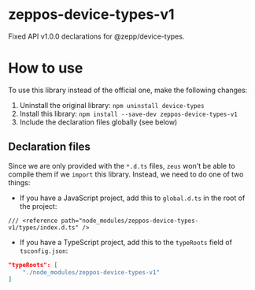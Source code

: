 # zeppos-device-types-v1
Fixed API v1.0.0 declarations for @zepp/device-types.

# How to use
To use this library instead of the official one, make the following changes:

1. Uninstall the original library: `npm uninstall device-types`
2. Install this library: `npm install --save-dev zeppos-device-types-v1`
3. Include the declaration files globally (see below)

## Declaration files
Since we are only provided with the `*.d.ts` files, `zeus` won't be able to compile them if we `import` this library. Instead, we need to do one of two things:

* If you have a JavaScript project, add this to `global.d.ts` in the root of the project:

`/// <reference path="node_modules/zeppos-device-types-v1/types/index.d.ts" />`

* If you have a TypeScript project, add this to the `typeRoots` field of `tsconfig.json`:

```json
"typeRoots": [
    "./node_modules/zeppos-device-types-v1"
]
```
